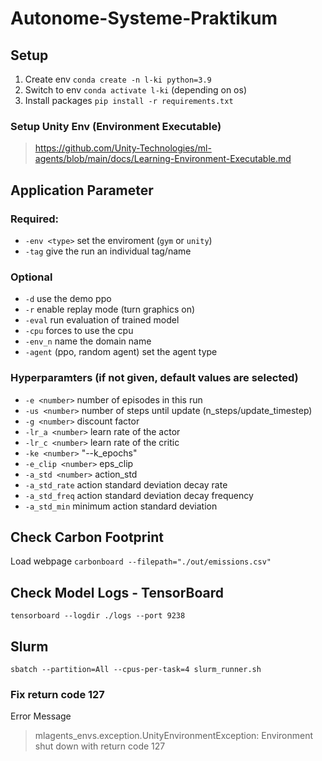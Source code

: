 # Autonome-Systeme-Praktikum

## Setup
1. Create env `conda create -n l-ki python=3.9`
2. Switch to env `conda activate l-ki` (depending on os)
3. Install packages `pip install -r requirements.txt`

### Setup Unity Env (Environment Executable)
> https://github.com/Unity-Technologies/ml-agents/blob/main/docs/Learning-Environment-Executable.md

## Application Parameter
### Required:
- `-env <type>` set the enviroment (`gym` or `unity`)
- `-tag` give the run an individual tag/name 

### Optional
- `-d` use the demo ppo
- `-r` enable replay mode (turn graphics on)
- `-eval` run evaluation of trained model
- `-cpu` forces to use the cpu 
- `-env_n` name the domain name 
- `-agent` (ppo, random agent) set the agent type 

### Hyperparamters (if not given, default values are selected)
- `-e <number>` number of episodes in this run 
- `-us <number>` number of steps until update (n_steps/update_timestep)
- `-g <number>` discount factor
- `-lr_a <number>` learn rate of the actor
- `-lr_c <number>` learn rate of the critic
- `-ke <number>` "--k_epochs"
- `-e_clip <number>` eps_clip
- `-a_std <number>` action_std
- `-a_std_rate` action standard deviation decay rate 
- `-a_std_freq` action standard deviation decay frequency
- `-a_std_min` minimum action standard deviation


## Check Carbon Footprint
Load webpage `carbonboard --filepath="./out/emissions.csv"`

## Check Model Logs - TensorBoard
```
tensorboard --logdir ./logs --port 9238
```

## Slurm
```
sbatch --partition=All --cpus-per-task=4 slurm_runner.sh
```

### Fix return code 127
 Error Message
 > mlagents_envs.exception.UnityEnvironmentException: Environment shut down with return code 127
 
